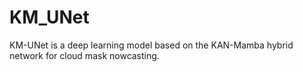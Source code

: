 # KM_UNet
KM-UNet is a deep learning model based on the KAN-Mamba hybrid network for cloud mask nowcasting.
